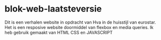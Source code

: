 # blok-web-laatsteversie
Dit is een verhalen website in opdracht van Hva in de huisstijl van eurostar. Het is een resposive website doormiddel van flexbox en media queries. Ik heb gebruik gemaakt van HTML CSS en JAVASCRIPT

